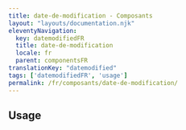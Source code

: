 ```yaml
---
title: date-de-modification - Composants
layout: "layouts/documentation.njk"
eleventyNavigation:
  key: datemodifiedFR
  title: date-de-modification
  locale: fr
  parent: componentsFR
translationKey: "datemodified"
tags: ['datemodifiedFR', 'usage']
permalink: /fr/composants/date-de-modification/
---
```


## Usage